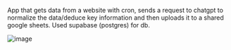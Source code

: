 App that gets data from a website with cron, sends a request to chatgpt to normalize the data/deduce key information and then uploads it to a shared google sheets. Used supabase (postgres) for db. 

![image](https://github.com/user-attachments/assets/9ea62853-c347-4382-aef3-54cf7280dd08)
